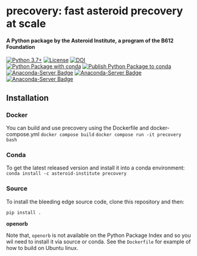 # precovery: fast asteroid precovery at scale
#### A Python package by the Asteroid Institute, a program of the B612 Foundation 
[![Python 3.7+](https://img.shields.io/badge/Python-3.7%2B-blue)](https://img.shields.io/badge/Python-3.7%2B-blue)
[![License](https://img.shields.io/badge/License-BSD%203--Clause-blue.svg)](https://opensource.org/licenses/BSD-3-Clause)
[![DOI](https://zenodo.org/badge/414402801.svg)](https://zenodo.org/badge/latestdoi/414402801)  
[![Python Package with conda](https://github.com/B612-Asteroid-Institute/precovery/actions/workflows/python-package-conda.yml/badge.svg)](https://github.com/B612-Asteroid-Institute/precovery/actions/workflows/python-package-conda.yml)
[![Publish Python Package to conda](https://github.com/B612-Asteroid-Institute/precovery/actions/workflows/python-publish-conda.yml/badge.svg)](https://github.com/B612-Asteroid-Institute/precovery/actions/workflows/python-publish-conda.yml)  
[![Anaconda-Server Badge](https://anaconda.org/asteroid-institute/precovery/badges/version.svg)](https://anaconda.org/asteroid-institute/precovery)
[![Anaconda-Server Badge](https://anaconda.org/asteroid-institute/precovery/badges/platforms.svg)](https://anaconda.org/asteroid-institute/precovery)
[![Anaconda-Server Badge](https://anaconda.org/asteroid-institute/precovery/badges/downloads.svg)](https://anaconda.org/asteroid-institute/precovery)  

## Installation 

### Docker
You can build and use precovery using the Dockerfile and docker-compose.yml
`docker compose build`
`docker compose run -it precovery bash`

### Conda

To get the latest released version and install it into a conda environment:  
`conda install -c asteroid-institute precovery`  

### Source

To install the bleeding edge source code, clone this repository and then:  

`pip install .`  

**openorb**

Note that, `openorb` is not available on the Python Package Index and so you wil need
to install it via source or conda. See the `Dockerfile` for example of how to build on Ubuntu linux.
